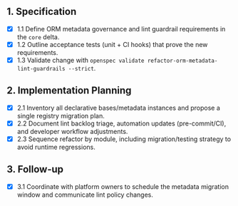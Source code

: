## 1. Specification
- [x] 1.1 Define ORM metadata governance and lint guardrail requirements in the `core` delta.
- [x] 1.2 Outline acceptance tests (unit + CI hooks) that prove the new requirements.
- [x] 1.3 Validate change with `openspec validate refactor-orm-metadata-lint-guardrails --strict`.

## 2. Implementation Planning
- [x] 2.1 Inventory all declarative bases/metadata instances and propose a single registry migration plan.
- [x] 2.2 Document lint backlog triage, automation updates (pre-commit/CI), and developer workflow adjustments.
- [x] 2.3 Sequence refactor by module, including migration/testing strategy to avoid runtime regressions.

## 3. Follow-up
- [x] 3.1 Coordinate with platform owners to schedule the metadata migration window and communicate lint policy changes.
